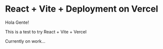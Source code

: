 # React + Vite + Deployment on Vercel

Hola Gente!

This is a test to try React + Vite + Vercel

Currently on work...

